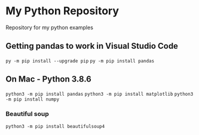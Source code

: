 ﻿# My Python Repository

Repository for my python examples

## Getting pandas to work in Visual Studio Code

`py -m pip install --upgrade pip`
`py -m pip install pandas`

## On Mac - Python 3.8.6

`python3 -m pip install pandas`
`python3 -m pip install matplotlib`
`python3 -m pip install numpy`

### Beautiful soup

`python3 -m pip install beautifulsoup4`

